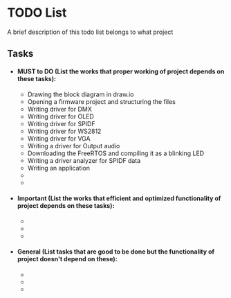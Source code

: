 # TODO List

A brief description of this todo list belongs to what project

## Tasks

- #### MUST to DO (List the works that proper working of project depends on these tasks):
    - Drawing the block diagram in draw.io
    -	Opening a firmware project and structuring the files
    -	Writing driver for DMX
    -	Writing driver for OLED
    -	Writing driver for SPIDF
    -	Writing driver for WS2812
    -	Writing driver for VGA
    -	Writing a driver for Output audio    
    -	Downloading the FreeRTOS and compiling it as a blinking LED
    -	Writing a driver analyzer for SPIDF data
    -	Writing an application
    -
    - 
- #### Important (List the works that efficient and optimized functionality of project depends on these tasks):
    - 
    -
    - 
- #### General (List tasks that are good to be done but the functionality of project doesn't depend on these):
    - 
    -
    -